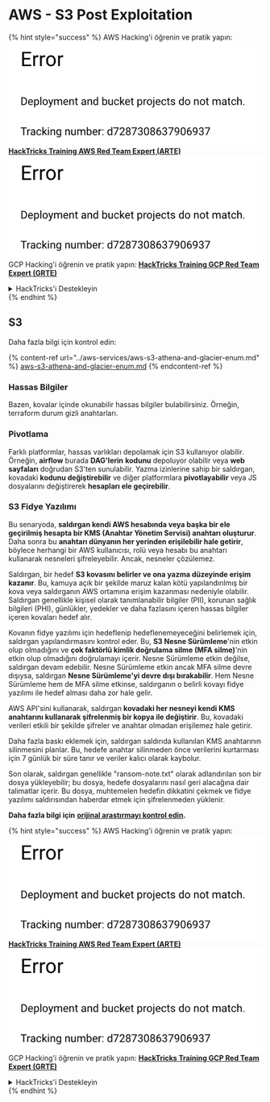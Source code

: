 # AWS - S3 Post Exploitation

{% hint style="success" %}
AWS Hacking'i öğrenin ve pratik yapın:<img src="../../../.gitbook/assets/image (1) (1).png" alt="" data-size="line">[**HackTricks Training AWS Red Team Expert (ARTE)**](https://training.hacktricks.xyz/courses/arte)<img src="../../../.gitbook/assets/image (1) (1).png" alt="" data-size="line">\
GCP Hacking'i öğrenin ve pratik yapın: <img src="../../../.gitbook/assets/image (2).png" alt="" data-size="line">[**HackTricks Training GCP Red Team Expert (GRTE)**<img src="../../../.gitbook/assets/image (2).png" alt="" data-size="line">](https://training.hacktricks.xyz/courses/grte)

<details>

<summary>HackTricks'i Destekleyin</summary>

* [**abonelik planlarını**](https://github.com/sponsors/carlospolop) kontrol edin!
* **💬 [**Discord grubuna**](https://discord.gg/hRep4RUj7f) veya [**telegram grubuna**](https://t.me/peass) katılın ya da **Twitter**'da **bizi takip edin** 🐦 [**@hacktricks\_live**](https://twitter.com/hacktricks\_live)**.**
* **Hacking ipuçlarını paylaşmak için** [**HackTricks**](https://github.com/carlospolop/hacktricks) ve [**HackTricks Cloud**](https://github.com/carlospolop/hacktricks-cloud) github reposuna PR gönderin.

</details>
{% endhint %}

## S3

Daha fazla bilgi için kontrol edin:

{% content-ref url="../aws-services/aws-s3-athena-and-glacier-enum.md" %}
[aws-s3-athena-and-glacier-enum.md](../aws-services/aws-s3-athena-and-glacier-enum.md)
{% endcontent-ref %}

### Hassas Bilgiler

Bazen, kovalar içinde okunabilir hassas bilgiler bulabilirsiniz. Örneğin, terraform durum gizli anahtarları.

### Pivotlama

Farklı platformlar, hassas varlıkları depolamak için S3 kullanıyor olabilir.\
Örneğin, **airflow** burada **DAG'lerin** **kodunu** depoluyor olabilir veya **web sayfaları** doğrudan S3'ten sunulabilir. Yazma izinlerine sahip bir saldırgan, kovadaki **kodunu değiştirebilir** ve diğer platformlara **pivotlayabilir** veya JS dosyalarını değiştirerek **hesapları ele geçirebilir**.

### S3 Fidye Yazılımı

Bu senaryoda, **saldırgan kendi AWS hesabında veya başka bir ele geçirilmiş hesapta bir KMS (Anahtar Yönetim Servisi) anahtarı oluşturur**. Daha sonra bu **anahtarı dünyanın her yerinden erişilebilir hale getirir**, böylece herhangi bir AWS kullanıcısı, rolü veya hesabı bu anahtarı kullanarak nesneleri şifreleyebilir. Ancak, nesneler çözülemez.

Saldırgan, bir hedef **S3 kovasını belirler ve ona yazma düzeyinde erişim kazanır**. Bu, kamuya açık bir şekilde maruz kalan kötü yapılandırılmış bir kova veya saldırganın AWS ortamına erişim kazanması nedeniyle olabilir. Saldırgan genellikle kişisel olarak tanımlanabilir bilgiler (PII), korunan sağlık bilgileri (PHI), günlükler, yedekler ve daha fazlasını içeren hassas bilgiler içeren kovaları hedef alır.

Kovanın fidye yazılımı için hedeflenip hedeflenemeyeceğini belirlemek için, saldırgan yapılandırmasını kontrol eder. Bu, **S3 Nesne Sürümleme**'nin etkin olup olmadığını ve **çok faktörlü kimlik doğrulama silme (MFA silme)**'nin etkin olup olmadığını doğrulamayı içerir. Nesne Sürümleme etkin değilse, saldırgan devam edebilir. Nesne Sürümleme etkin ancak MFA silme devre dışıysa, saldırgan **Nesne Sürümleme'yi devre dışı bırakabilir**. Hem Nesne Sürümleme hem de MFA silme etkinse, saldırganın o belirli kovayı fidye yazılımı ile hedef alması daha zor hale gelir.

AWS API'sini kullanarak, saldırgan **kovadaki her nesneyi kendi KMS anahtarını kullanarak şifrelenmiş bir kopya ile değiştirir**. Bu, kovadaki verileri etkili bir şekilde şifreler ve anahtar olmadan erişilemez hale getirir.

Daha fazla baskı eklemek için, saldırgan saldırıda kullanılan KMS anahtarının silinmesini planlar. Bu, hedefe anahtar silinmeden önce verilerini kurtarması için 7 günlük bir süre tanır ve veriler kalıcı olarak kaybolur.

Son olarak, saldırgan genellikle "ransom-note.txt" olarak adlandırılan son bir dosya yükleyebilir; bu dosya, hedefe dosyalarını nasıl geri alacağına dair talimatlar içerir. Bu dosya, muhtemelen hedefin dikkatini çekmek ve fidye yazılımı saldırısından haberdar etmek için şifrelenmeden yüklenir.

**Daha fazla bilgi için** [**orijinal araştırmayı kontrol edin**](https://rhinosecuritylabs.com/aws/s3-ransomware-part-1-attack-vector/)**.**

{% hint style="success" %}
AWS Hacking'i öğrenin ve pratik yapın:<img src="../../../.gitbook/assets/image (1) (1).png" alt="" data-size="line">[**HackTricks Training AWS Red Team Expert (ARTE)**](https://training.hacktricks.xyz/courses/arte)<img src="../../../.gitbook/assets/image (1) (1).png" alt="" data-size="line">\
GCP Hacking'i öğrenin ve pratik yapın: <img src="../../../.gitbook/assets/image (2).png" alt="" data-size="line">[**HackTricks Training GCP Red Team Expert (GRTE)**<img src="../../../.gitbook/assets/image (2).png" alt="" data-size="line">](https://training.hacktricks.xyz/courses/grte)

<details>

<summary>HackTricks'i Destekleyin</summary>

* [**abonelik planlarını**](https://github.com/sponsors/carlospolop) kontrol edin!
* **💬 [**Discord grubuna**](https://discord.gg/hRep4RUj7f) veya [**telegram grubuna**](https://t.me/peass) katılın ya da **Twitter**'da **bizi takip edin** 🐦 [**@hacktricks\_live**](https://twitter.com/hacktricks\_live)**.**
* **Hacking ipuçlarını paylaşmak için** [**HackTricks**](https://github.com/carlospolop/hacktricks) ve [**HackTricks Cloud**](https://github.com/carlospolop/hacktricks-cloud) github reposuna PR gönderin.

</details>
{% endhint %}
